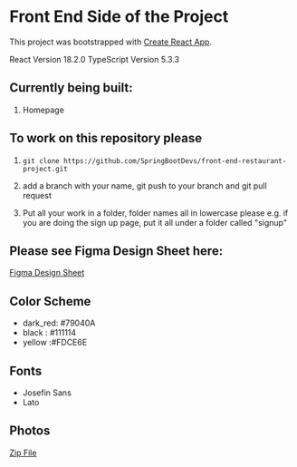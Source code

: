 # Front End Side of the Project

This project was bootstrapped with [Create React App](https://github.com/facebook/create-react-app).

React Version 18.2.0
TypeScript Version 5.3.3

## Currently being built:

1. Homepage

## To work on this repository please

1. `git clone https://github.com/SpringBootDevs/front-end-restaurant-project.git `

2. add a branch with your name, git push to your branch and git pull request

3. Put all your work in a folder, folder names all in lowercase please e.g. if you are doing the sign up page, put it all under a folder called "signup"

## Please see Figma Design Sheet here:

[Figma Design Sheet](https://www.figma.com/file/vvbg8rGKQmjyJRg6HJj0Hp/Restaurant-Project-Code%2FDesign?type=design&node-id=0%3A1&mode=design&t=VEtdw8Nun2RSvk55-1)

## Color Scheme

- dark_red: #79040A
- black : #111114
- yellow :#FDCE6E

## Fonts

- Josefin Sans
- Lato

## Photos

[Zip File](https://cdn.discordapp.com/attachments/1196525023284953289/1204802813130051594/Restaurant_Homepage.zip?ex=65d60f0e&is=65c39a0e&hm=38519aad96b0cefff3665d353fcada9d32227d143416dbbb8c98910297601f28&)
